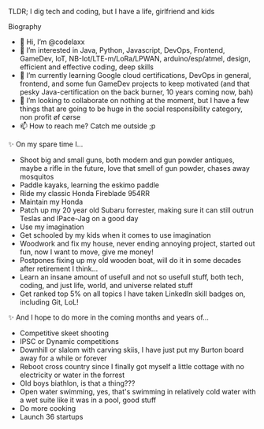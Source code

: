 TLDR; I dig tech and coding, but I have a life, girlfriend and kids

Biography
- 👋 Hi, I’m @codelaxx
- 👀 I’m interested in Java, Python, Javascript, DevOps, Frontend, GameDev, IoT, NB-Iot/LTE-m/LoRa/LPWAN, arduino/esp/atmel, design, efficient and effective coding, deep skills
- 🌱 I’m currently learning Google cloud certifications, DevOps in general, frontend, and some fun GameDev projects to keep motivated (and that pesky Java-certification on the back burner, 10 years coming now, bah)
- 💞️ I’m looking to collaborate on nothing at the moment, but I have a few things that are going to be huge in the social responsibility category, non profit øf cørse
- 📫 How to reach me? Catch me outside ;p

✨ On my spare time I...
- Shoot big and small guns, both modern and gun powder antiques, maybe a rifle in the future, love that smell of gun powder, chases away mosquitos
- Paddle kayaks, learning the eskimo paddle
- Ride my classic Honda Fireblade 954RR
- Maintain my Honda
- Patch up my 20 year old Subaru forrester, making sure it can still outrun Teslas and IPace-Jag on a good day
- Use my imagination
- Get schooled by my kids when it comes to use imagination
- Woodwork and fix my house, never ending annoying project, started out fun, now I want to move, give me money!
- Postpones fixing up my old wooden boat, will do it in some decades after retirement I think...
- Learn an insane amount of usefull and not so usefull stuff, both tech, coding, and just life, world, and universe related stuff
- Get ranked top 5% on all topics I have taken LinkedIn skill badges on, including Git, LoL!

✨ And I hope to do more in the coming months and years of...
- Competitive skeet shooting
- IPSC or Dynamic competitions
- Downhill or slalom with carving skiis, I have just put my Burton board away for a while or forever
- Reboot cross country since I finally got myself a little cottage with no electricity or water in the forrest
- Old boys biathlon, is that a thing???
- Open water swimming, yes, that's swimming in relatively cold water with a wet suite like it was in a pool, good stuff
- Do more cooking
- Launch 36 startups



<!---
codelaxx/codelaxx is a ✨ special ✨ repository because its `README.md` (this file) appears on your GitHub profile.
You can click the Preview link to take a look at your changes.
--->
